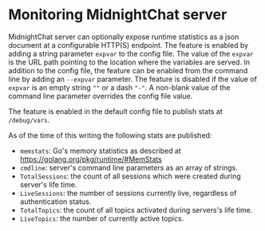 # Monitoring MidnightChat server

MidnightChat server can optionally expose runtime statistics as a json document at a configurable HTTP(S) endpoint. The feature is enabled by adding a string parameter `expvar` to the config file. The value of the `expvar` is the URL path pointing to the location where the variables are served. In addition to the config file, the feature can be enabled from the command line by adding an `--expvar` parameter. The feature is disabled if the value of `expvar` is an empty string `""` or a dash `"-"`. A non-blank value of the command line parameter overrides the config file value.

The feature is enabled in the default config file to publish stats at `/debug/vars`.

As of the time of this writing the following stats are published:

* `memstats`: Go's memory statistics as described at https://golang.org/pkg/runtime/#MemStats
* `cmdline`: server's command line parameters as an array of strings.
* `TotalSessions`: the count of all sessions which were created during server's life time.
* `LiveSessions`: the number of sessions currently live, regardless of authentication status.
* `TotalTopics`: the count of all topics activated during servers's life time.
* `LiveTopics`: the number of currently active topics.
